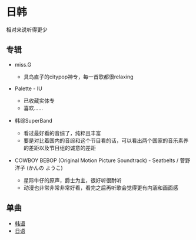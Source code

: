 # 日韩

相对来说听得更少

## 专辑

* miss.G
  * 具岛直子的citypop神专，每一首歌都很relaxing

* Palette - IU
  * 已收藏实体专
  * 喜欢……
* 韩综SuperBand
  * 看过最好看的音综了，纯粹且丰富
  * 要是对比着国内的音综和这个节目看的话，可以看出两个国家的音乐素养的差距以及节目组的诚意的差距
* COWBOY BEBOP (Original Motion Picture Soundtrack) - Seatbelts / 菅野洋子 (かんの ようこ)
  * 星际牛仔的原声，爵士为主，很好听很耐听
  * 动漫也非常非常非常好看，看完之后再听歌会觉得更有内涵和画面感

## 单曲

* [韩语](https://c.y.qq.com/base/fcgi-bin/u?__=KpstHNPdf9A9)
* [日语](https://c.y.qq.com/base/fcgi-bin/u?__=xWnrBEPdfX0S)
